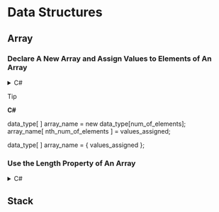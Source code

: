 # Data Structures

## Array

### Declare A New Array and Assign Values to Elements of An Array

<details>

  <summary> C# </summary>
  
  ```
  string[] orderIDs = new string[3];  // create a new integer array with three elements
  
  orderIDs[0] = "A123";  // assign value to first element of the array
  orderIDs[1] = "B456";
  orderIDs[2] = "C789";
  ```
  
  ```
  string[] orderIDs = {"A123", "B456", "C789"};  // declare the array initialize values in a single statement
  ```
  
</details>

> [!TIP]
> **C#**
> 
> data_type[ ] array_name = new data_type[num_of_elements];    
> array_name[ nth_num_of_elements ] = values_assigned;    
> 
> data_type[ ] array_name = { values_assigned };

### Use the Length Property of An Array

<details>

  <summary> C# </summary>
  
  ```
  orderIDs.Length
  ```

</details>

## Stack
